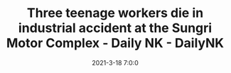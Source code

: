 ---
"title": "Three teenage workers die in industrial accident at the Sungri Motor Complex - Daily NK - DailyNK"
"date": "2021-3-18 7:0:0"
"feed_name": "GOOGLENEWSINDUSTRIAL"
"feed_website": "https://news.google.com/search?q=industrial%2Bincident&hl=en-US&gl=US&ceid=US:en"
"feed_rss": "https://news.google.com/rss/search?q=industrial%2Bincident&hl=en-US&gl=US&ceid=US:en"
"link": "https://www.dailynk.com/english/three-teenage-workers-die-industrial-accident-sungri-motor-complex/"
"file": "_posts/2021-1-1-18772b0ff782bae798d823179735920814decb28.md"
"accident": "1"
"drilling": "1"
---